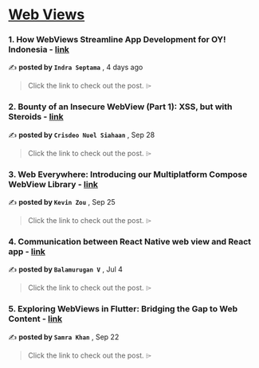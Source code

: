
<h1><a href=https://medium.com/tag/webview/recommended target="_blank" rel="noopener noreferrer">Web Views</a></h1>
<h3>1. How WebViews Streamline App Development for OY! Indonesia - <a href=https://medium.com/oyindonesia/how-webviews-streamline-app-development-for-oy-indonesia-48b4ffb726f2?source=tag_recommended_feed---------0-84----------webview----------70d08439_921c_4901_80c9_52e8fc257de0------- target="_blank" rel="noopener noreferrer">link</a></h3>

✍️ **posted by `Indra Septama`** <date> , 4 days ago</date>

<blockquote>Click the link to check out the post. ⌲</blockquote>

<h3>2. Bounty of an Insecure WebView (Part 1): XSS, but with Steroids - <a href=https://medium.com/bugbountywriteup/bounty-of-an-insecure-webview-part-1-xss-but-with-steroids-1a41cf654048?source=tag_recommended_feed---------1-85----------webview----------70d08439_921c_4901_80c9_52e8fc257de0------- target="_blank" rel="noopener noreferrer">link</a></h3>

✍️ **posted by `Crisdeo Nuel Siahaan`** <date> , Sep 28</date>

<blockquote>Click the link to check out the post. ⌲</blockquote>

<h3>3. Web Everywhere: Introducing our Multiplatform Compose WebView Library - <a href=https://medium.com/@zmj10170812/web-everywhere-introducing-our-multiplatform-compose-webview-library-f9b1264b370?source=tag_recommended_feed---------2-84----------webview----------70d08439_921c_4901_80c9_52e8fc257de0------- target="_blank" rel="noopener noreferrer">link</a></h3>

✍️ **posted by `Kevin Zou`** <date> , Sep 25</date>

<blockquote>Click the link to check out the post. ⌲</blockquote>

<h3>4. Communication between React Native web view and React app - <a href=https://medium.com/@svbala99/communication-between-react-native-web-view-and-react-app-c0fb0af7e5a6?source=tag_recommended_feed---------3-85----------webview----------70d08439_921c_4901_80c9_52e8fc257de0------- target="_blank" rel="noopener noreferrer">link</a></h3>

✍️ **posted by `Balamurugan V`** <date> , Jul 4</date>

<blockquote>Click the link to check out the post. ⌲</blockquote>

<h3>5. Exploring WebViews in Flutter: Bridging the Gap to Web Content - <a href=https://medium.com/@samra.sajjad0001/exploring-webviews-in-flutter-bridging-the-gap-to-web-content-59fbc47b3141?source=tag_recommended_feed---------4-84----------webview----------70d08439_921c_4901_80c9_52e8fc257de0------- target="_blank" rel="noopener noreferrer">link</a></h3>

✍️ **posted by `Samra Khan`** <date> , Sep 22</date>

<blockquote>Click the link to check out the post. ⌲</blockquote>

